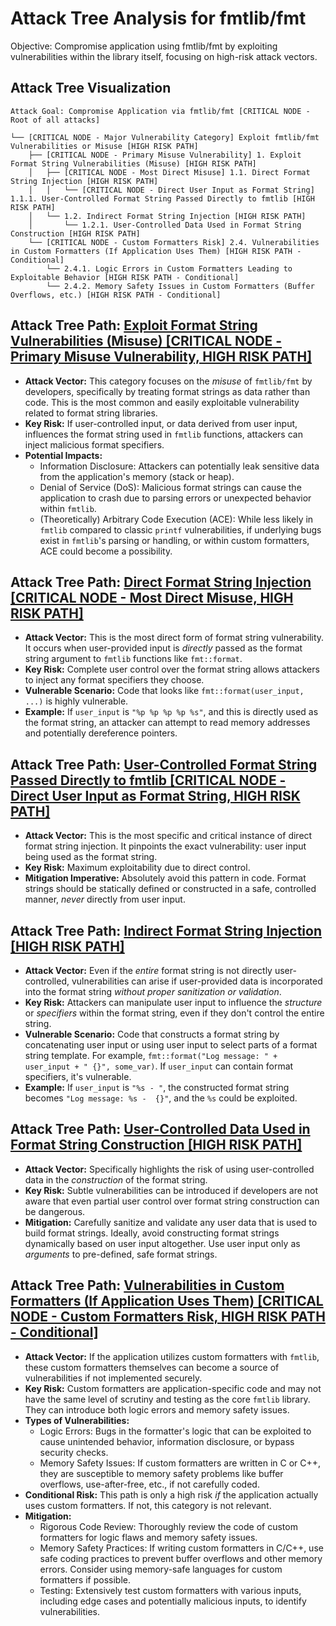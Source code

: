 # Attack Tree Analysis for fmtlib/fmt

Objective: Compromise application using fmtlib/fmt by exploiting vulnerabilities within the library itself, focusing on high-risk attack vectors.

## Attack Tree Visualization

```
Attack Goal: Compromise Application via fmtlib/fmt [CRITICAL NODE - Root of all attacks]

└── [CRITICAL NODE - Major Vulnerability Category] Exploit fmtlib/fmt Vulnerabilities or Misuse [HIGH RISK PATH]
    ├── [CRITICAL NODE - Primary Misuse Vulnerability] 1. Exploit Format String Vulnerabilities (Misuse) [HIGH RISK PATH]
    │   ├── [CRITICAL NODE - Most Direct Misuse] 1.1. Direct Format String Injection [HIGH RISK PATH]
    │   │   └── [CRITICAL NODE - Direct User Input as Format String] 1.1.1. User-Controlled Format String Passed Directly to fmtlib [HIGH RISK PATH]
    │   └── 1.2. Indirect Format String Injection [HIGH RISK PATH]
    │       └── 1.2.1. User-Controlled Data Used in Format String Construction [HIGH RISK PATH]
    └── [CRITICAL NODE - Custom Formatters Risk] 2.4. Vulnerabilities in Custom Formatters (If Application Uses Them) [HIGH RISK PATH - Conditional]
        └── 2.4.1. Logic Errors in Custom Formatters Leading to Exploitable Behavior [HIGH RISK PATH - Conditional]
        └── 2.4.2. Memory Safety Issues in Custom Formatters (Buffer Overflows, etc.) [HIGH RISK PATH - Conditional]
```

## Attack Tree Path: [Exploit Format String Vulnerabilities (Misuse) [CRITICAL NODE - Primary Misuse Vulnerability, HIGH RISK PATH]](./attack_tree_paths/exploit_format_string_vulnerabilities__misuse___critical_node_-_primary_misuse_vulnerability__high_r_99fbd55a.md)

*   **Attack Vector:** This category focuses on the *misuse* of `fmtlib/fmt` by developers, specifically by treating format strings as data rather than code. This is the most common and easily exploitable vulnerability related to format string libraries.
*   **Key Risk:**  If user-controlled input, or data derived from user input, influences the format string used in `fmtlib` functions, attackers can inject malicious format specifiers.
*   **Potential Impacts:**
    *   Information Disclosure: Attackers can potentially leak sensitive data from the application's memory (stack or heap).
    *   Denial of Service (DoS): Malicious format strings can cause the application to crash due to parsing errors or unexpected behavior within `fmtlib`.
    *   (Theoretically) Arbitrary Code Execution (ACE): While less likely in `fmtlib` compared to classic `printf` vulnerabilities, if underlying bugs exist in `fmtlib`'s parsing or handling, or within custom formatters, ACE could become a possibility.

## Attack Tree Path: [Direct Format String Injection [CRITICAL NODE - Most Direct Misuse, HIGH RISK PATH]](./attack_tree_paths/direct_format_string_injection__critical_node_-_most_direct_misuse__high_risk_path_.md)

*   **Attack Vector:** This is the most direct form of format string vulnerability. It occurs when user-provided input is *directly* passed as the format string argument to `fmtlib` functions like `fmt::format`.
*   **Key Risk:**  Complete user control over the format string allows attackers to inject any format specifiers they choose.
*   **Vulnerable Scenario:** Code that looks like `fmt::format(user_input, ...)` is highly vulnerable.
*   **Example:** If `user_input` is `"%p %p %p %p %s"`, and this is directly used as the format string, an attacker can attempt to read memory addresses and potentially dereference pointers.

## Attack Tree Path: [User-Controlled Format String Passed Directly to fmtlib [CRITICAL NODE - Direct User Input as Format String, HIGH RISK PATH]](./attack_tree_paths/user-controlled_format_string_passed_directly_to_fmtlib__critical_node_-_direct_user_input_as_format_bc7cf50c.md)

*   **Attack Vector:** This is the most specific and critical instance of direct format string injection. It pinpoints the exact vulnerability: user input being used as the format string.
*   **Key Risk:**  Maximum exploitability due to direct control.
*   **Mitigation Imperative:**  Absolutely avoid this pattern in code. Format strings should be statically defined or constructed in a safe, controlled manner, *never* directly from user input.

## Attack Tree Path: [Indirect Format String Injection [HIGH RISK PATH]](./attack_tree_paths/indirect_format_string_injection__high_risk_path_.md)

*   **Attack Vector:**  Even if the *entire* format string is not directly user-controlled, vulnerabilities can arise if user-provided data is incorporated into the format string *without proper sanitization or validation*.
*   **Key Risk:**  Attackers can manipulate user input to influence the *structure* or *specifiers* within the format string, even if they don't control the entire string.
*   **Vulnerable Scenario:** Code that constructs a format string by concatenating user input or using user input to select parts of a format string template. For example, `fmt::format("Log message: " + user_input + " {}", some_var)`. If `user_input` can contain format specifiers, it's vulnerable.
*   **Example:** If `user_input` is `"%s - "`, the constructed format string becomes `"Log message: %s -  {}"`, and the `%s` could be exploited.

## Attack Tree Path: [User-Controlled Data Used in Format String Construction [HIGH RISK PATH]](./attack_tree_paths/user-controlled_data_used_in_format_string_construction__high_risk_path_.md)

*   **Attack Vector:**  Specifically highlights the risk of using user-controlled data in the *construction* of the format string.
*   **Key Risk:**  Subtle vulnerabilities can be introduced if developers are not aware that even partial user control over format string construction can be dangerous.
*   **Mitigation:**  Carefully sanitize and validate any user data that is used to build format strings. Ideally, avoid constructing format strings dynamically based on user input altogether. Use user input only as *arguments* to pre-defined, safe format strings.

## Attack Tree Path: [Vulnerabilities in Custom Formatters (If Application Uses Them) [CRITICAL NODE - Custom Formatters Risk, HIGH RISK PATH - Conditional]](./attack_tree_paths/vulnerabilities_in_custom_formatters__if_application_uses_them___critical_node_-_custom_formatters_r_6e4686b3.md)

*   **Attack Vector:** If the application utilizes custom formatters with `fmtlib`, these custom formatters themselves can become a source of vulnerabilities if not implemented securely.
*   **Key Risk:**  Custom formatters are application-specific code and may not have the same level of scrutiny and testing as the core `fmtlib` library. They can introduce both logic errors and memory safety issues.
*   **Types of Vulnerabilities:**
    *   Logic Errors: Bugs in the formatter's logic that can be exploited to cause unintended behavior, information disclosure, or bypass security checks.
    *   Memory Safety Issues:  If custom formatters are written in C or C++, they are susceptible to memory safety problems like buffer overflows, use-after-free, etc., if not carefully coded.
*   **Conditional Risk:** This path is only a high risk *if* the application actually uses custom formatters. If not, this category is not relevant.
*   **Mitigation:**
    *   Rigorous Code Review: Thoroughly review the code of custom formatters for logic flaws and memory safety issues.
    *   Memory Safety Practices:  If writing custom formatters in C/C++, use safe coding practices to prevent buffer overflows and other memory errors. Consider using memory-safe languages for custom formatters if possible.
    *   Testing:  Extensively test custom formatters with various inputs, including edge cases and potentially malicious inputs, to identify vulnerabilities.

